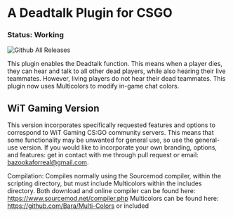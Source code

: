 # A Deadtalk Plugin for CSGO
### Status: Working
![Github All Releases](https://img.shields.io/github/downloads/bazooka-codes/csgo-deadtalk-plugin/total)

This plugin enables the Deadtalk function. This means when a player dies, they can hear and talk to all other dead players,
while also hearing their live teammates. However, living players do not hear their dead teammates. This plugin now uses Multicolors
to modify in-game chat colors.

## WiT Gaming Version
This version incorporates specifically requested features and options to correspond to WiT Gaming CS:GO community servers.
This means that some functionality may be unwanted for general use, so use the general-use version.
If you would like to incorporate your own branding, options, and features: get in contact with me through pull request or
email: bazookaforreal@gmail.com.


Compilation: Compiles normally using the Sourcemod compiler, within the scripting directory, but must include Multicolors
within the includes directory.
  Both download and online compiler can be found here: https://www.sourcemod.net/compiler.php
  Multicolors can be found here: https://github.com/Bara/Multi-Colors or included
